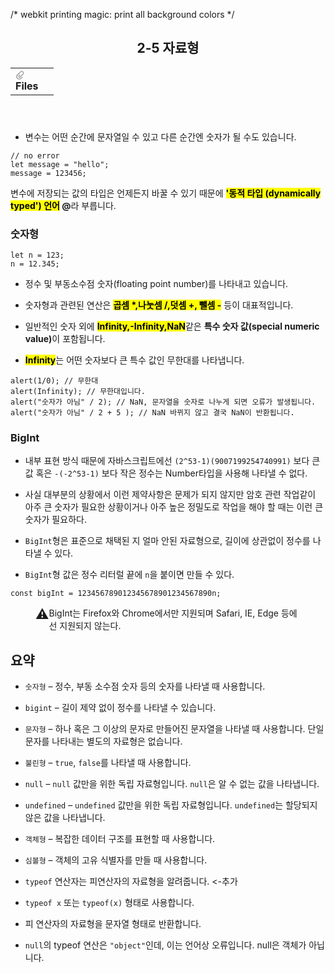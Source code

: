 <htmeta http-equiv="Content-Type" content="text/html; charset=utf-8"/><title>2-5 자료형</title>
/* webkit printing magic: print all background colors */
<body><article id="a934bb1f-05e8-4c15-8e3b-e3d140569b9e" class="page sans"><header><h1 class="page-title">2-5 자료형</h1><table class="properties"><tbody><tr class="property-row property-row-file"><th><span class="icon property-icon"><svg viewBox="0 0 14 14" style="width:14px;height:14px;display:block;fill:rgba(55, 53, 47, 0.4);flex-shrink:0;-webkit-backface-visibility:hidden" class="typesFile"><path d="M5.94578,14 C4.62416,14 3.38248,13.4963 2.44892,12.585 C1.514641,11.6736 1,10.4639 1,9.17405 C1.00086108,7.88562 1.514641,6.67434 2.44892,5.76378 L7.45612,0.985988 C8.80142,-0.327216 11.1777,-0.332396 12.5354,0.992848 C13.9369,2.36163 13.9369,4.58722 12.5354,5.95418 L8.03046,10.2414 C7.16278,11.0877 5.73682,11.0894 4.86024,10.2345 C3.98394,9.37789 3.98394,7.98769 4.86024,7.1327 L6.60422,5.4317 L7.87576,6.67196 L6.13177,8.37297 C6.01668,8.48539 6.00003,8.61545 6.00003,8.68335 C6.00003,8.75083 6.01668,8.88103 6.13177,8.99429 C6.36197,9.21689 6.53749,9.21689 6.76768,8.99429 L11.2707,4.70622 C11.9645,4.03016 11.9645,2.91757 11.2638,2.23311 C10.5843,1.57007 9.40045,1.57007 8.72077,2.23311 L3.71342,7.0109 C3.12602,7.58406 2.79837,8.35435 2.79837,9.17405 C2.79837,9.99459 3.12602,10.7654 3.72045,11.3446 C4.90947,12.5062 6.98195,12.5062 8.17096,11.3446 L10.41911,9.15165 L11.6906,10.3919 L9.4425,12.585 C8.50808,13.4963 7.2664,14 5.94578,14 Z"></path></svg></span>Files</th><td></td></tr></tbody></table></header><div class="page-body"><ul id="e8036c3f-64c4-492b-be3b-413d65a1514c" class="bulleted-list"><li>변수는 어떤 순간에 문자열일 수 있고 다른 순간엔 숫자가 될 수도 있습니다.</li></ul><pre id="9f62728e-65c3-480c-8051-0a867c35efe5" class="code code-wrap"><code>// no error
let message = &quot;hello&quot;;
message = 123456;</code></pre><p id="372cf04d-4885-4ae4-a536-c0faafd2ecda" class="">변수에 저장되는 값의 타입은 언제든지 바꿀 수 있기 때문에  <mark class="highlight-yellow_background"><strong>&#x27;동적 타입 (dynamically typed&#x27;) 언어</strong></mark><strong> @</strong>라 부릅니다.</p><h3 id="1a7b38a4-e8ab-4ffa-9b2e-0ed3e86002eb" class=""><strong>숫자형</strong></h3><pre id="fd6a77fc-e204-4d5c-8304-7dffb611109e" class="code code-wrap"><code>let n = 123;
n = 12.345;</code></pre><ul id="d89488ca-c8ba-494d-8b97-0888dd464f97" class="bulleted-list"><li>정수 및 부동소수점 숫자(floating point number)를 나타내고 있습니다.</li></ul><ul id="07020bc5-5a38-4a3d-b0c1-18353f77015c" class="bulleted-list"><li>숫자형과 관련된 연산은 <mark class="highlight-brown_background"><strong>곱셈 *,나눗셈 /,덧셈 +, 뺄셈 -</strong></mark> 등이 대표적입니다.</li></ul><ul id="70b1f16c-24f8-49fd-b987-01b6475dd445" class="bulleted-list"><li>일반적인 숫자 외에 <mark class="highlight-orange_background"><strong>Infinity,-Infinity,NaN</strong></mark>같은 <strong>특수 숫자 값(special numeric value)</strong>이 포함됩니다.</li></ul><ul id="bb2ebec1-3887-4d84-ae7c-8b1c4cb40371" class="bulleted-list"><li><mark class="highlight-teal_background"><strong>Infinity</strong></mark>는 어떤 숫자보다 큰 특수 값인 무한대를 나타냅니다.</li></ul><pre id="e375610b-709f-4f9d-8cf6-8e6677bc3654" class="code code-wrap"><code>alert(1/0); // 무한대
alert(Infinity); // 무한대입니다.
alert(&quot;숫자가 아님&quot; / 2); // NaN, 문자열을 숫자로 나누게 되면 오류가 발생됩니다.
alert(&quot;숫자가 아님&quot; / 2 + 5 ); // NaN 바뀌지 않고 결국 NaN이 반환됩니다. </code></pre><h3 id="4cdc000c-554c-405f-ad05-534a316ff4ef" class="">BigInt</h3><ul id="dc679f87-272f-40ce-964b-e3bd8283a35f" class="bulleted-list"><li>내부 표현 방식 때문에 자바스크립트에선 <code>(2^53-1)(9007199254740991)</code> 보다 큰 값 혹은 <code>-(-2^53-1)</code> 보다 작은 정수는 Number타입을 사용해 나타낼 수 없다.</li></ul><ul id="25573bc8-7ddd-4590-b861-98202fb9ccdc" class="bulleted-list"><li>사실 대부분의 상황에서 이런 제약사항은 문제가 되지 않지만 암호 관련 작업같이 아주 큰 숫자가 필요한 상황이거나 아주 높은 정밀도로 작업을 해야 할 때는 이런 큰 숫자가 필요하다.</li></ul><ul id="df8bb307-cf68-464a-ae78-1320cc4cd8d9" class="bulleted-list"><li><code>BigInt</code>형은 표준으로 채택된 지 얼마 안된 자료형으로, 길이에 상관없이 정수를 나타낼 수 있다.</li></ul><ul id="989dd8a1-474d-42e3-8dff-6689ba241501" class="bulleted-list"><li><code>BigInt</code>형 값은 정수 리터럴 끝에 <code>n</code>을 붙이면 만들 수 있다.</li></ul><pre id="957c6be3-f75f-4d17-80b3-b1ef689f01dc" class="code"><code>const bigInt = 123456789012345678901234567890n;</code></pre><p id="4537db28-9217-4762-be92-0b92ab748a4a" class="">
</p><figure class="block-color-gray_background callout" style="white-space:pre-wrap;display:flex" id="7bf73d86-69fe-4a19-a154-d8f6e897b700"><div style="font-size:1.5em"><span class="icon">⚠️</span></div><div style="width:100%">BigInt는 Firefox와 Chrome에서만 지원되며 Safari, IE, Edge 등에선 지원되지 않는다.</div></figure><h2 id="f2c70ad5-085c-4e2f-9037-ef5abbfcbb58" class="">요약</h2><ul id="4c2ea82c-9813-4b1a-a88d-ed3f6e72b652" class="bulleted-list"><li><code>숫자형</code> – 정수, 부동 소수점 숫자 등의 숫자를 나타낼 때 사용합니다.</li></ul><ul id="cab16679-6368-4a44-851e-579d7b487d75" class="bulleted-list"><li><code>bigint</code> – 길이 제약 없이 정수를 나타낼 수 있습니다.</li></ul><ul id="0261e08c-2def-4586-9a63-75c7c0fc280a" class="bulleted-list"><li><code>문자형</code> – 하나 혹은 그 이상의 문자로 만들어진 문자열을 나타낼 때 사용합니다. 단일 문자를 나타내는 별도의 자료형은 없습니다.</li></ul><ul id="070a5ab1-61ad-4347-b16e-3f8160fd3b42" class="bulleted-list"><li><code>불린형</code> – <code>true</code>, <code>false</code>를 나타낼 때 사용합니다.</li></ul><ul id="ac60ea8d-0a67-482c-a00a-cee12fe68222" class="bulleted-list"><li><code>null</code> – <code>null</code> 값만을 위한 독립 자료형입니다. <code>null</code>은 알 수 없는 값을 나타냅니다.</li></ul><ul id="5a177774-a793-4e7d-962e-58e4c14498a9" class="bulleted-list"><li><code>undefined</code> – <code>undefined</code> 값만을 위한 독립 자료형입니다. <code>undefined</code>는 할당되지 않은 값을 나타냅니다.</li></ul><ul id="fa91d43f-1e80-49c5-b351-14630c4f356c" class="bulleted-list"><li><code>객체형</code> – 복잡한 데이터 구조를 표현할 때 사용합니다.</li></ul><ul id="d694cc4b-b0df-4fdf-aa74-5478f580bfe5" class="bulleted-list"><li><code>심볼형</code> – 객체의 고유 식별자를 만들 때 사용합니다.</li></ul><ul id="da6c9a58-00e5-4508-ac7c-8e81b56313ae" class="bulleted-list"><li><code>typeof</code> 연산자는 피연산자의 자료형을 알려줍니다. &lt;-추가</li></ul><ul id="9d00380d-afa4-475a-9dd0-b9870e22cb35" class="bulleted-list"><li><code>typeof x</code> 또는 <code>typeof(x)</code> 형태로 사용합니다.</li></ul><ul id="ee13e1a0-8a5a-40ce-8147-94df77da0f97" class="bulleted-list"><li>피 연산자의 자료형을 문자열 형태로 반환합니다.</li></ul><ul id="2d2a14d9-b328-456c-8d69-7b10e67cb424" class="bulleted-list"><li><code>null</code>의 typeof 연산은 <code>&quot;object&quot;</code>인데, 이는 언어상 오류입니다. null은 객체가 아닙니다.</li></ul></div></article></body></html>